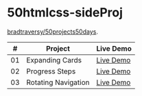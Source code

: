 # 50htmlcss-sideProj
[bradtraversy/50projects50days](https://github.com/bradtraversy/50projects50days).    


|  #  | Project                                                                                                                     | Live Demo                                                                         |
| :-: | --------------------------------------------------------------------------------------------------------------------------- | --------------------------------------------------------------------------------- |
| 01  | Expanding Cards | [Live Demo](https://younyikim.github.io/50htmlcss-sideProj/1.Expanding_Cards/index.html)  |
| 02  | Progress Steps | [Live Demo](https://younyikim.github.io/50htmlcss-sideProj/2.Progress_Steps/index.html)  |
| 03  | Rotating Navigation | [Live Demo](https://younyikim.github.io/50htmlcss-sideProj/3.Rotating%20Navigation/index.html)  |
